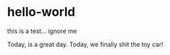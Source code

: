 # hello-world
this is a test... ignore me

Today, is a great day. Today, we finally shit the toy car!
